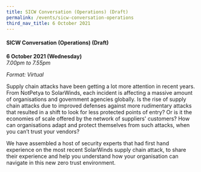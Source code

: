 ```yaml
---
title: SICW Conversation (Operations) (Draft)
permalink: /events/sicw-conversation-operations
third_nav_title: 6 October 2021
---
```

#### **SICW Conversation (Operations) (Draft)**

**6 October 2021 (Wednesday)**  
*7.00pm to 7.55pm*

*Format: Virtual*

Supply chain attacks have been getting a lot more attention in recent years. From NotPetya to SolarWinds, each incident is affecting a massive amount of organisations and government agencies globally. Is the rise of supply chain attacks due to improved defenses against more rudimentary attacks that resulted in a shift to look for less protected points of entry? Or is it the economies of scale offered by the network of  suppliers' customers? How can organisations adapt and protect themselves from such attacks, when you can’t trust your vendors? 

We have assembled a host of security experts that had first hand experience on the most recent SolarWinds supply chain attack, to share their experience and help you understand how your organisation can navigate in this new zero trust environment.